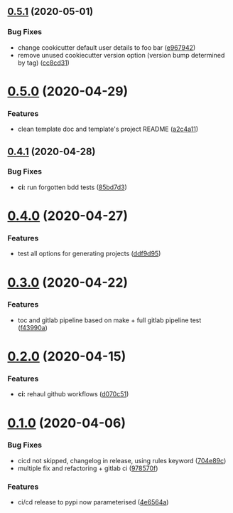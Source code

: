 ## [0.5.1](https://github.com/opinionated-digital-center/python-library-project-generator/compare/v0.5.0...v0.5.1) (2020-05-01)


### Bug Fixes

* change cookicutter default user details  to foo bar ([e967942](https://github.com/opinionated-digital-center/python-library-project-generator/commit/e9679422684d95d694aded82876ae911d418e047))
* remove unused cookiecutter version option (version bump determined by tag) ([cc8cd31](https://github.com/opinionated-digital-center/python-library-project-generator/commit/cc8cd312928310ec83942ff19b46245aca2a2f5d))

# [0.5.0](https://github.com/opinionated-digital-center/python-library-project-generator/compare/v0.4.1...v0.5.0) (2020-04-29)


### Features

* clean template doc and template's project README ([a2c4a11](https://github.com/opinionated-digital-center/python-library-project-generator/commit/a2c4a11d86e9875cac79eb56c3324c72250b6900))

## [0.4.1](https://github.com/opinionated-digital-center/python-library-project-generator/compare/v0.4.0...v0.4.1) (2020-04-28)


### Bug Fixes

* **ci:** run forgotten bdd tests ([85bd7d3](https://github.com/opinionated-digital-center/python-library-project-generator/commit/85bd7d3f94e658234db2b21a192cc78466ce7fd8))

# [0.4.0](https://github.com/opinionated-digital-center/python-library-project-generator/compare/v0.3.0...v0.4.0) (2020-04-27)


### Features

* test all options for generating projects ([ddf9d95](https://github.com/opinionated-digital-center/python-library-project-generator/commit/ddf9d95bed1cf69e137c2d3b90ee97236431f21e))

# [0.3.0](https://github.com/opinionated-digital-center/python-library-project-generator/compare/v0.2.0...v0.3.0) (2020-04-22)


### Features

* toc and gitlab pipeline based on make + full gitlab pipeline test ([f43990a](https://github.com/opinionated-digital-center/python-library-project-generator/commit/f43990a5bc558f0cc25737ffc8b256ddbbbf8c15))

# [0.2.0](https://github.com/opinionated-digital-center/python-library-project-generator/compare/v0.1.0...v0.2.0) (2020-04-15)


### Features

* **ci:** rehaul github workflows ([d070c51](https://github.com/opinionated-digital-center/python-library-project-generator/commit/d070c51f2adcbe3357d722411f98e6307c52fbea))

# [0.1.0](https://github.com/opinionated-digital-center/cookiecutter-pypackage/compare/v0.0.0...v0.1.0) (2020-04-06)


### Bug Fixes

* cicd not skipped, changelog in release, using rules keyword ([704e89c](https://github.com/opinionated-digital-center/cookiecutter-pypackage/commit/704e89cc98427b859ebfbaf52490dbd98c849c9e))
* multiple fix and refactoring + gitlab ci ([978570f](https://github.com/opinionated-digital-center/cookiecutter-pypackage/commit/978570f8380d3c8257e75c56b99e7f0713a7169d))


### Features

* ci/cd release to pypi now parameterised ([4e6564a](https://github.com/opinionated-digital-center/cookiecutter-pypackage/commit/4e6564ac0101edfc7a4be984ae3183d4835bda2b))
